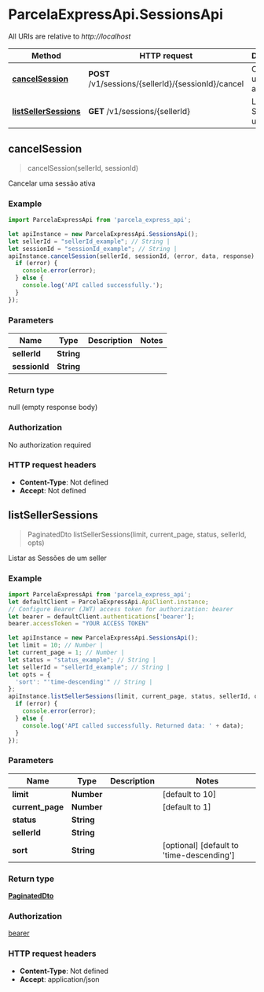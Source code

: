 # ParcelaExpressApi.SessionsApi

All URIs are relative to *http://localhost*

Method | HTTP request | Description
------------- | ------------- | -------------
[**cancelSession**](SessionsApi.md#cancelSession) | **POST** /v1/sessions/{sellerId}/{sessionId}/cancel | Cancelar uma sessão ativa
[**listSellerSessions**](SessionsApi.md#listSellerSessions) | **GET** /v1/sessions/{sellerId} | Listar as Sessões de um seller



## cancelSession

> cancelSession(sellerId, sessionId)

Cancelar uma sessão ativa

### Example

```javascript
import ParcelaExpressApi from 'parcela_express_api';

let apiInstance = new ParcelaExpressApi.SessionsApi();
let sellerId = "sellerId_example"; // String | 
let sessionId = "sessionId_example"; // String | 
apiInstance.cancelSession(sellerId, sessionId, (error, data, response) => {
  if (error) {
    console.error(error);
  } else {
    console.log('API called successfully.');
  }
});
```

### Parameters


Name | Type | Description  | Notes
------------- | ------------- | ------------- | -------------
 **sellerId** | **String**|  | 
 **sessionId** | **String**|  | 

### Return type

null (empty response body)

### Authorization

No authorization required

### HTTP request headers

- **Content-Type**: Not defined
- **Accept**: Not defined


## listSellerSessions

> PaginatedDto listSellerSessions(limit, current_page, status, sellerId, opts)

Listar as Sessões de um seller

### Example

```javascript
import ParcelaExpressApi from 'parcela_express_api';
let defaultClient = ParcelaExpressApi.ApiClient.instance;
// Configure Bearer (JWT) access token for authorization: bearer
let bearer = defaultClient.authentications['bearer'];
bearer.accessToken = "YOUR ACCESS TOKEN"

let apiInstance = new ParcelaExpressApi.SessionsApi();
let limit = 10; // Number | 
let current_page = 1; // Number | 
let status = "status_example"; // String | 
let sellerId = "sellerId_example"; // String | 
let opts = {
  'sort': "'time-descending'" // String | 
};
apiInstance.listSellerSessions(limit, current_page, status, sellerId, opts, (error, data, response) => {
  if (error) {
    console.error(error);
  } else {
    console.log('API called successfully. Returned data: ' + data);
  }
});
```

### Parameters


Name | Type | Description  | Notes
------------- | ------------- | ------------- | -------------
 **limit** | **Number**|  | [default to 10]
 **current_page** | **Number**|  | [default to 1]
 **status** | **String**|  | 
 **sellerId** | **String**|  | 
 **sort** | **String**|  | [optional] [default to &#39;time-descending&#39;]

### Return type

[**PaginatedDto**](PaginatedDto.md)

### Authorization

[bearer](../README.md#bearer)

### HTTP request headers

- **Content-Type**: Not defined
- **Accept**: application/json

